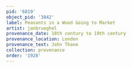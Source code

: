 ```yaml
---
pid: '6819'
object_pid: '3842'
label: Peasants in a Wood Going to Market
artist: janbrueghel
provenance_date: 18th century to 19th century
provenance_location: London
provenance_text: John Thane
collection: provenance
order: '1928'
---
```

